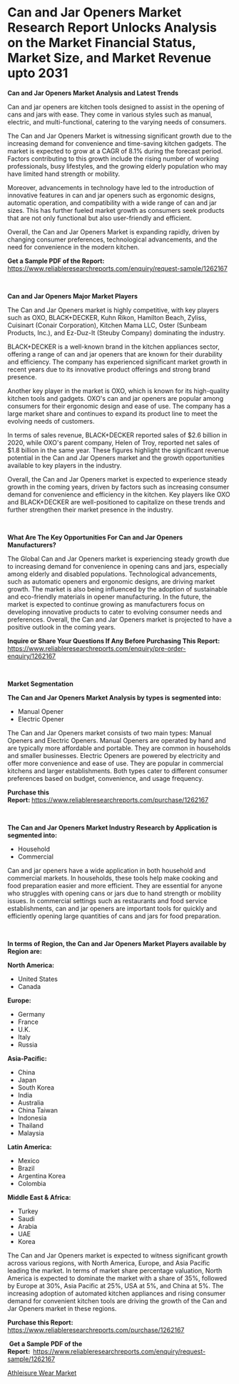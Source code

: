 <p><h1>Can and Jar Openers Market Research Report Unlocks Analysis on the Market Financial Status, Market Size, and Market Revenue upto 2031</h1></p><p><strong>Can and Jar Openers Market Analysis and Latest Trends</strong></p>
<p><p>Can and jar openers are kitchen tools designed to assist in the opening of cans and jars with ease. They come in various styles such as manual, electric, and multi-functional, catering to the varying needs of consumers.</p><p>The Can and Jar Openers Market is witnessing significant growth due to the increasing demand for convenience and time-saving kitchen gadgets. The market is expected to grow at a CAGR of 8.1% during the forecast period. Factors contributing to this growth include the rising number of working professionals, busy lifestyles, and the growing elderly population who may have limited hand strength or mobility.</p><p>Moreover, advancements in technology have led to the introduction of innovative features in can and jar openers such as ergonomic designs, automatic operation, and compatibility with a wide range of can and jar sizes. This has further fueled market growth as consumers seek products that are not only functional but also user-friendly and efficient.</p><p>Overall, the Can and Jar Openers Market is expanding rapidly, driven by changing consumer preferences, technological advancements, and the need for convenience in the modern kitchen.</p></p>
<p><strong>Get a Sample PDF of the Report:&nbsp;</strong> <a href="https://www.reliableresearchreports.com/enquiry/request-sample/1262167">https://www.reliableresearchreports.com/enquiry/request-sample/1262167</a></p>
<p>&nbsp;</p>
<p><strong>Can and Jar Openers Major Market Players</strong></p>
<p><p>The Can and Jar Openers market is highly competitive, with key players such as OXO, BLACK+DECKER, Kuhn Rikon, Hamilton Beach, Zyliss, Cuisinart (Conair Corporation), Kitchen Mama LLC, Oster (Sunbeam Products, Inc.), and Ez-Duz-It (Steuby Company) dominating the industry. </p><p>BLACK+DECKER is a well-known brand in the kitchen appliances sector, offering a range of can and jar openers that are known for their durability and efficiency. The company has experienced significant market growth in recent years due to its innovative product offerings and strong brand presence.</p><p>Another key player in the market is OXO, which is known for its high-quality kitchen tools and gadgets. OXO's can and jar openers are popular among consumers for their ergonomic design and ease of use. The company has a large market share and continues to expand its product line to meet the evolving needs of customers.</p><p>In terms of sales revenue, BLACK+DECKER reported sales of $2.6 billion in 2020, while OXO's parent company, Helen of Troy, reported net sales of $1.8 billion in the same year. These figures highlight the significant revenue potential in the Can and Jar Openers market and the growth opportunities available to key players in the industry.</p><p>Overall, the Can and Jar Openers market is expected to experience steady growth in the coming years, driven by factors such as increasing consumer demand for convenience and efficiency in the kitchen. Key players like OXO and BLACK+DECKER are well-positioned to capitalize on these trends and further strengthen their market presence in the industry.</p></p>
<p>&nbsp;</p>
<p><strong>What Are The Key Opportunities For Can and Jar Openers Manufacturers?</strong></p>
<p><p>The Global Can and Jar Openers market is experiencing steady growth due to increasing demand for convenience in opening cans and jars, especially among elderly and disabled populations. Technological advancements, such as automatic openers and ergonomic designs, are driving market growth. The market is also being influenced by the adoption of sustainable and eco-friendly materials in opener manufacturing. In the future, the market is expected to continue growing as manufacturers focus on developing innovative products to cater to evolving consumer needs and preferences. Overall, the Can and Jar Openers market is projected to have a positive outlook in the coming years.</p></p>
<p><strong>Inquire or Share Your Questions If Any Before Purchasing This Report:</strong> <a href="https://www.reliableresearchreports.com/enquiry/pre-order-enquiry/1262167">https://www.reliableresearchreports.com/enquiry/pre-order-enquiry/1262167</a></p>
<p>&nbsp;</p>
<p><strong>Market Segmentation</strong></p>
<p><strong>The Can and Jar Openers Market Analysis by types is segmented into:</strong></p>
<p><ul><li>Manual Opener</li><li>Electric Opener</li></ul></p>
<p><p>The Can and Jar Openers market consists of two main types: Manual Openers and Electric Openers. Manual Openers are operated by hand and are typically more affordable and portable. They are common in households and smaller businesses. Electric Openers are powered by electricity and offer more convenience and ease of use. They are popular in commercial kitchens and larger establishments. Both types cater to different consumer preferences based on budget, convenience, and usage frequency.</p></p>
<p><strong>Purchase this Report:&nbsp;</strong><a href="https://www.reliableresearchreports.com/purchase/1262167">https://www.reliableresearchreports.com/purchase/1262167</a></p>
<p>&nbsp;</p>
<p><strong>The Can and Jar Openers Market Industry Research by Application is segmented into:</strong></p>
<p><ul><li>Household</li><li>Commercial</li></ul></p>
<p><p>Can and jar openers have a wide application in both household and commercial markets. In households, these tools help make cooking and food preparation easier and more efficient. They are essential for anyone who struggles with opening cans or jars due to hand strength or mobility issues. In commercial settings such as restaurants and food service establishments, can and jar openers are important tools for quickly and efficiently opening large quantities of cans and jars for food preparation.</p></p>
<p>&nbsp;</p>
<p><strong>In terms of Region, the Can and Jar Openers Market Players available by Region are:</strong></p>
<p>
    <p> <strong> North America: </strong>
        <ul>
            <li>United States</li>
            <li>Canada</li>
        </ul>
        </p> 
    <p> <strong> Europe: </strong>
        <ul>
            <li>Germany</li>
            <li>France</li>
            <li>U.K.</li>
            <li>Italy</li>
            <li>Russia</li>
        </ul>
        </p> 
    <p> <strong> Asia-Pacific: </strong>
        <ul>
            <li>China</li>
            <li>Japan</li>
            <li>South Korea</li>
            <li>India</li>
            <li>Australia</li>
            <li>China Taiwan</li>
            <li>Indonesia</li>
            <li>Thailand</li>
            <li>Malaysia</li>
        </ul>
        </p> 
    <p> <strong> Latin America: </strong>
        <ul>
            <li>Mexico</li>
            <li>Brazil</li>
            <li>Argentina Korea</li>
            <li>Colombia</li>
        </ul>
        </p> 
    <p> <strong> Middle East & Africa: </strong>
        <ul>
            <li>Turkey</li>
            <li>Saudi</li>
            <li>Arabia</li>
            <li>UAE</li>
            <li>Korea</li>
        </ul>
    </p>
    </p>
<p><p>The Can and Jar Openers market is expected to witness significant growth across various regions, with North America, Europe, and Asia Pacific leading the market. In terms of market share percentage valuation, North America is expected to dominate the market with a share of 35%, followed by Europe at 30%, Asia Pacific at 25%, USA at 5%, and China at 5%. The increasing adoption of automated kitchen appliances and rising consumer demand for convenient kitchen tools are driving the growth of the Can and Jar Openers market in these regions.</p></p>
<p><strong>Purchase this Report: </strong><a href="https://www.reliableresearchreports.com/purchase/1262167">https://www.reliableresearchreports.com/purchase/1262167</a></p>
<p>&nbsp;<strong>Get a Sample PDF of the Report:&nbsp;&nbsp;</strong><a href="https://www.reliableresearchreports.com/enquiry/request-sample/1262167">https://www.reliableresearchreports.com/enquiry/request-sample/1262167</a></p>
<p><strong></strong></p>
<p><p><a href="https://github.com/nicholepatriciadoylenwnrjr0/Market-Research-Report-List-1/blob/main/athleisure-wear-market.md">Athleisure Wear Market</a></p></p>
